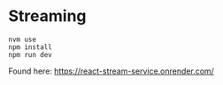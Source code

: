 # Streaming

```
nvm use
npm install
npm run dev
```

Found here:
https://react-stream-service.onrender.com/
